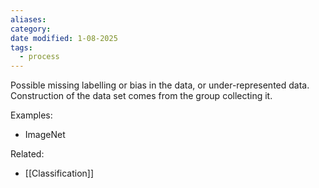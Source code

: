 ```yaml
---
aliases: 
category: 
date modified: 1-08-2025
tags:
  - process
---
```

Possible missing labelling or bias in the data, or under-represented data. Construction of the data set comes from the group collecting it.

Examples:
- ImageNet

Related:
- [[Classification]]